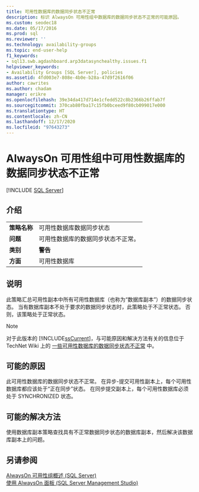 ```yaml
---
title: 可用性数据库的数据同步状态不正常
description: 标识 AlwaysOn 可用性组中数据库的数据同步状态不正常的可能原因。
ms.custom: seodec18
ms.date: 05/17/2016
ms.prod: sql
ms.reviewer: ''
ms.technology: availability-groups
ms.topic: end-user-help
f1_keywords:
- sql13.swb.agdashboard.arp3datasynchealthy.issues.f1
helpviewer_keywords:
- Availability Groups [SQL Server], policies
ms.assetid: 4fd003e7-808e-4b0e-b28a-47d9f2616f06
author: cawrites
ms.author: chadam
manager: erikre
ms.openlocfilehash: 39e34da417d714e1cfedd522c8b2366b26ffab7f
ms.sourcegitcommit: 370cab80fba17c15fb0bceed9f80cb099017e000
ms.translationtype: HT
ms.contentlocale: zh-CN
ms.lasthandoff: 12/17/2020
ms.locfileid: "97643273"
---
```

# <a name="data-synchronization-state-of-availability-database-is-not-healthy-for-an-always-on-availability-group"></a>AlwaysOn 可用性组中可用性数据库的数据同步状态不正常
[!INCLUDE [SQL Server](../../../includes/applies-to-version/sqlserver.md)]
    
## <a name="introduction"></a>介绍  
  
|||  
|-|-|  
|**策略名称**|可用性数据库数据同步状态|  
|**问题**|可用性数据库的数据同步状态不正常。|  
|**类别**|**警告**|  
|**方面**|可用性数据库|  
  
## <a name="description"></a>说明  
 此策略汇总可用性副本中所有可用性数据库（也称为“数据库副本”）的数据同步状态。 当有数据库副本不处于要求的数据同步状态时，此策略处于不正常状态。 否则，该策略处于正常状态。  
  
> [!NOTE]  
>  对于此版本的 [!INCLUDE[ssCurrent](../../../includes/sscurrent-md.md)]，与可能原因和解决方法有关的信息位于 TechNet Wiki 上的 [一些可用性数据库的数据同步状态不正常](https://go.microsoft.com/fwlink/p/?LinkId=220858) 中。  
  
## <a name="possible-causes"></a>可能的原因  
 此可用性数据库的数据同步状态不正常。 在异步-提交可用性副本上，每个可用性数据库都应该处于“正在同步”状态。 在同步提交副本上，每个可用性数据库必须处于 SYNCHRONIZED 状态。  
  
## <a name="possible-solution"></a>可能的解决方法  
 使用数据库副本策略查找具有不正常数据同步状态的数据库副本，然后解决该数据库副本上的问题。  
  
## <a name="see-also"></a>另请参阅  
 [AlwaysOn 可用性组概述 (SQL Server)](~/database-engine/availability-groups/windows/overview-of-always-on-availability-groups-sql-server.md)   
 [使用 AlwaysOn 面板 (SQL Server Management Studio)](~/database-engine/availability-groups/windows/use-the-always-on-dashboard-sql-server-management-studio.md)  
  
  


